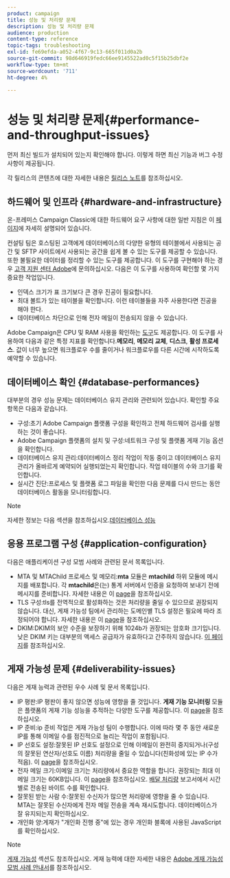 ```yaml
---
product: campaign
title: 성능 및 처리량 문제
description: 성능 및 처리량 문제
audience: production
content-type: reference
topic-tags: troubleshooting
exl-id: fe69efda-a052-4f67-9c13-665f011d0a2b
source-git-commit: 98d646919fedc66ee9145522ad0c5f15b25dbf2e
workflow-type: tm+mt
source-wordcount: '711'
ht-degree: 4%

---
```


# 성능 및 처리량 문제{#performance-and-throughput-issues}

먼저 최신 빌드가 설치되어 있는지 확인해야 합니다. 이렇게 하면 최신 기능과 버그 수정 사항이 제공됩니다.

각 릴리스의 콘텐츠에 대한 자세한 내용은 [릴리스 노트](../../rn/using/latest-release.md)를 참조하십시오.

## 하드웨어 및 인프라 {#hardware-and-infrastructure}

온-프레미스 Campaign Classic에 대한 하드웨어 요구 사항에 대한 일반 지침은 이 [페이지](https://helpx.adobe.com/kr/campaign/kb/hardware-sizing-guide.html)에 자세히 설명되어 있습니다.

컨설팅 팀은 호스팅된 고객에게 데이터베이스의 다양한 유형의 테이블에서 사용되는 공간 및 SFTP 사이트에서 사용되는 공간을 쉽게 볼 수 있는 도구를 제공할 수 있습니다. 또한 불필요한 데이터를 정리할 수 있는 도구를 제공합니다. 이 도구를 구현해야 하는 경우 [고객 지원 센터 Adobe](https://helpx.adobe.com/kr/enterprise/admin-guide.html/enterprise/using/support-for-experience-cloud.ug.html)에 문의하십시오. 다음은 이 도구를 사용하여 확인할 몇 가지 중요한 작업입니다.

* 인덱스 크기가 표 크기보다 큰 경우 진공이 필요합니다.
* 최대 볼트가 있는 테이블을 확인합니다. 이런 테이블들을 자주 사용한다면 진공을 해야 한다.
* 데이터베이스 차단으로 인해 전자 메일이 전송되지 않을 수 있습니다.

Adobe Campaign은 CPU 및 RAM 사용을 확인하는 [도구](../../production/using/monitoring-processes.md#manual-monitoring)도 제공합니다. 이 도구를 사용하여 다음과 같은 특정 지표를 확인합니다.**메모리**, **메모리 교체**, **디스크**, **활성 프로세스**. 값이 너무 높으면 워크플로우 수를 줄이거나 워크플로우를 다른 시간에 시작하도록 예약할 수 있습니다.

## 데이터베이스 확인 {#database-performances}

대부분의 경우 성능 문제는 데이터베이스 유지 관리와 관련되어 있습니다. 확인할 주요 항목은 다음과 같습니다.

* 구성:초기 Adobe Campaign 플랫폼 구성을 확인하고 전체 하드웨어 검사를 실행하는 것이 좋습니다.
* Adobe Campaign 플랫폼의 설치 및 구성:네트워크 구성 및 플랫폼 게재 기능 옵션을 확인합니다.
* 데이터베이스 유지 관리:데이터베이스 정리 작업이 작동 중이고 데이터베이스 유지 관리가 올바르게 예약되어 실행되었는지 확인합니다. 작업 테이블의 수와 크기를 확인합니다.
* 실시간 진단:프로세스 및 플랫폼 로그 파일을 확인한 다음 문제를 다시 만드는 동안 데이터베이스 활동을 모니터링합니다.

>[!NOTE]
>
>자세한 정보는 다음 섹션을 참조하십시오.[데이터베이스 성능](../../production/using/database-performances.md)

## 응용 프로그램 구성 {#application-configuration}

다음은 애플리케이션 구성 모범 사례와 관련된 문서 목록입니다.

* MTA 및 MTAChild 프로세스 및 메모리:**mta** 모듈은 **mtachild** 하위 모듈에 메시지를 배포합니다. 각 **mtachild**&#x200B;은(는) 통계 서버에서 인증을 요청하여 보내기 전에 메시지를 준비합니다. 자세한 내용은 이 [page](../../installation/using/email-deliverability.md)을 참조하십시오.
* TLS 구성:tls를 전역적으로 활성화하는 것은 처리량을 줄일 수 있으므로 권장되지 않습니다. 대신, 게재 가능성 팀에서 관리하는 도메인별 TLS 설정은 필요에 따라 조정되어야 합니다. 자세한 내용은 이 [page](../../installation/using/email-deliverability.md#mx-configuration)을 참조하십시오.
* DKIM:DKIM의 보안 수준을 보장하기 위해 1024b가 권장되는 암호화 크기입니다. 낮은 DKIM 키는 대부분의 액세스 공급자가 유효하다고 간주하지 않습니다. [이 페이지](https://experienceleague.adobe.com/docs/deliverability-learn/deliverability-best-practice-guide/transition-process/infrastructure.html#authentication)를 참조하십시오.

## 게재 가능성 문제 {#deliverability-issues}

다음은 게재 능력과 관련된 우수 사례 및 문서 목록입니다.

* IP 평판:IP 평판이 좋지 않으면 성능에 영향을 줄 것입니다. **게재 기능 모니터링** 모듈은 플랫폼의 게재 기능 성능을 추적하는 다양한 도구를 제공합니다. 이 [page](../../delivery/using/monitoring-deliverability.md)을 참조하십시오.
* IP 준비:ip 준비 작업은 게재 가능성 팀이 수행합니다. 이에 따라 몇 주 동안 새로운 IP를 통해 이메일 수를 점진적으로 늘리는 작업이 포함됩니다.
* IP 선호도 설정:잘못된 IP 선호도 설정으로 인해 이메일이 완전히 중지되거나(구성의 잘못된 연산자/선호도 이름) 처리량을 줄일 수 있습니다(친화성에 있는 IP 수가 적음). 이 [page](../../installation/using/email-deliverability.md#list-of-ip-addresses-to-use)을 참조하십시오.
* 전자 메일 크기:이메일 크기는 처리량에서 중요한 역할을 합니다. 권장되는 최대 이메일 크기는 60KB입니다. 이 [page](https://helpx.adobe.com/legal/product-descriptions/campaign.html)을 참조하십시오. [배달 처리량](../../reporting/using/global-reports.md#delivery-throughput) 보고서에서 시간별로 전송된 바이트 수를 확인합니다.
* 잘못된 받는 사람 수:잘못된 수신자가 많으면 처리량에 영향을 줄 수 있습니다. MTA는 잘못된 수신자에게 전자 메일 전송을 계속 재시도합니다. 데이터베이스가 잘 유지되는지 확인하십시오.
* 개인화 양:게재가 &quot;개인화 진행 중&quot;에 있는 경우 개인화 블록에 사용된 JavaScript를 확인하십시오.

>[!NOTE]
>
>[게재 가능성](../../delivery/using/about-deliverability.md) 섹션도 참조하십시오. 게재 능력에 대한 자세한 내용은 [Adobe 게재 가능성 모범 사례 안내서](https://experienceleague.adobe.com/docs/deliverability-learn/deliverability-best-practice-guide/introduction.html?lang=ko)를 참조하십시오.
